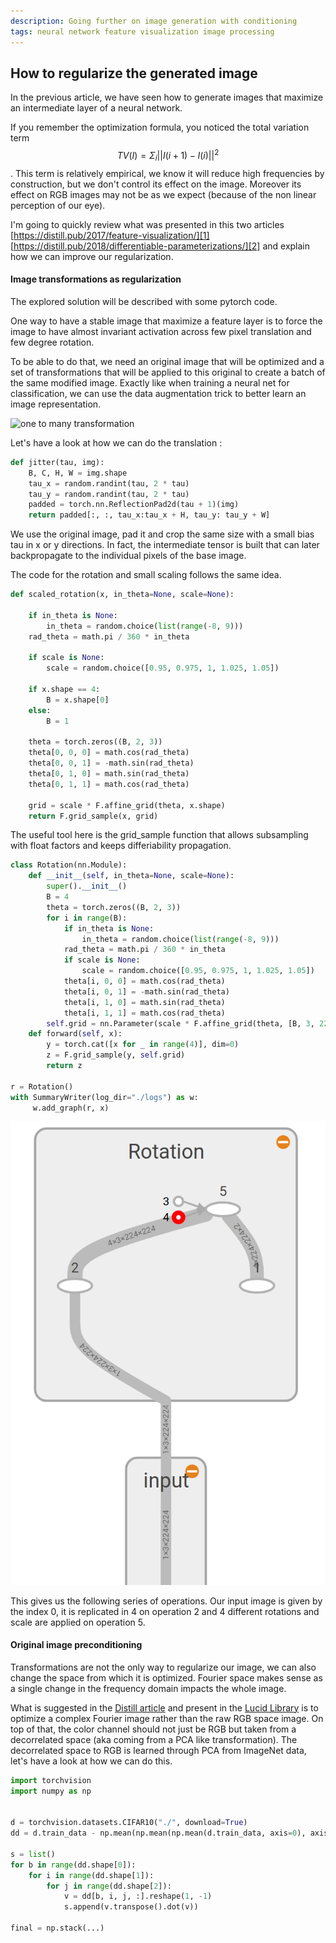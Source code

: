 ```yaml
---
description: Going further on image generation with conditioning
tags: neural network feature visualization image processing
---
```


## How to regularize the generated image

In the previous article, we have seen how to generate images that maximize an intermediate layer of a neural network.

If you remember the optimization formula, you noticed the total variation term $$ TV(I) = \Sigma_i ||I(i+1) - I(i)||^2 $$.
This term is relatively empirical, we know it will reduce high frequencies by construction, but we don't control its effect on the image. Moreover its effect on RGB images may not be as we expect (because of the non linear perception of our eye).

I'm going to quickly review what was presented in this two articles [https://distill.pub/2017/feature-visualization/][1] [https://distill.pub/2018/differentiable-parameterizations/][2] and explain how we can improve our regularization.

#### Image transformations as regularization
The explored solution will be described with some pytorch code.

One way to have a stable image that maximize a feature layer is to force the image to have almost invariant activation across few pixel translation and few degree rotation.

To be able to do that, we need an original image that will be optimized and a set of transformations that will be applied to this original to create a batch of the same modified image. Exactly like when training a neural net for classification, we can use the data augmentation trick to better learn an image representation.

![one to many transformation](https://proxy.duckduckgo.com/iu/?u=https%3A%2F%2Fcdn-images-1.medium.com%2Fmax%2F1000%2F1*C8hNiOqur4OJyEZmC7OnzQ.png&f=1)

Let's have a look at how we can do the translation : 

```python
def jitter(tau, img):
    B, C, H, W = img.shape
    tau_x = random.randint(tau, 2 * tau)
    tau_y = random.randint(tau, 2 * tau)
    padded = torch.nn.ReflectionPad2d(tau + 1)(img)
    return padded[:, :, tau_x:tau_x + H, tau_y: tau_y + W]
```

We use the original image, pad it and crop the same size with a small bias tau in x or y directions.
In fact, the intermediate tensor is built that can later backpropagate to the individual pixels of the base image. 

The code for the rotation and small scaling follows the same idea.

```python
def scaled_rotation(x, in_theta=None, scale=None):

    if in_theta is None:
        in_theta = random.choice(list(range(-8, 9)))
    rad_theta = math.pi / 360 * in_theta

    if scale is None:
        scale = random.choice([0.95, 0.975, 1, 1.025, 1.05])

    if x.shape == 4:
        B = x.shape[0]
    else:
        B = 1

    theta = torch.zeros((B, 2, 3))
    theta[0, 0, 0] = math.cos(rad_theta)
    theta[0, 0, 1] = -math.sin(rad_theta)
    theta[0, 1, 0] = math.sin(rad_theta)
    theta[0, 1, 1] = math.cos(rad_theta)

    grid = scale * F.affine_grid(theta, x.shape)
    return F.grid_sample(x, grid)
```

The useful tool here is the grid_sample function that allows subsampling with float factors and keeps differiability propagation.

```python
class Rotation(nn.Module):
    def __init__(self, in_theta=None, scale=None):
        super().__init__()
        B = 4
        theta = torch.zeros((B, 2, 3))
        for i in range(B):
            if in_theta is None:
                in_theta = random.choice(list(range(-8, 9)))
            rad_theta = math.pi / 360 * in_theta
            if scale is None:
                scale = random.choice([0.95, 0.975, 1, 1.025, 1.05])
            theta[i, 0, 0] = math.cos(rad_theta)
            theta[i, 0, 1] = -math.sin(rad_theta)
            theta[i, 1, 0] = math.sin(rad_theta)
            theta[i, 1, 1] = math.cos(rad_theta)
        self.grid = nn.Parameter(scale * F.affine_grid(theta, [B, 3, 224, 224]))
    def forward(self, x):
        y = torch.cat([x for _ in range(4)], dim=0)
        z = F.grid_sample(y, self.grid)
        return z

r = Rotation()
with SummaryWriter(log_dir="./logs") as w:
     w.add_graph(r, x)

```

![Graph of the scaled rotation](/assets/images/scaled_rotation_op.png)


This gives us the following series of operations. Our input image is given by the index 0, it is replicated in 4 on operation 2 and 4 different rotations and scale are applied on operation 5.


#### Original image preconditioning
Transformations are not the only way to regularize our image, we can also change the space from which it is optimized. Fourier space makes sense as a single change in the frequency domain impacts the whole image.

What is suggested in the [Distill article]() and present in the [Lucid Library]() is to optimize a complex Fourier image rather than the raw RGB space image. On top of that, the color channel should not just be RGB but taken from a decorrelated space (aka coming from a PCA like transformation). The decorrelated space to RGB is learned through PCA from ImageNet data, let's have a look at how we can do this.

```python
import torchvision
import numpy as np


d = torchvision.datasets.CIFAR10("./", download=True)
dd = d.train_data - np.mean(np.mean(np.mean(d.train_data, axis=0), axis=0), axis=0)

s = list()
for b in range(dd.shape[0]):
    for i in range(dd.shape[1]):
        for j in range(dd.shape[2]):
            v = dd[b, i, j, :].reshape(1, -1)
            s.append(v.transpose().dot(v))

final = np.stack(...)
```



